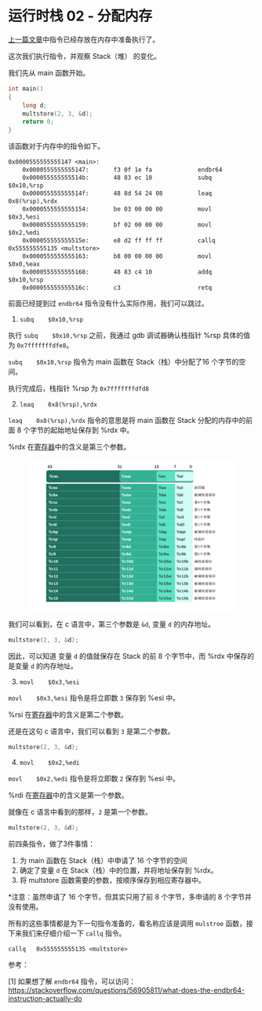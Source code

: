 # 运行时栈 02 - 分配内存

[上一篇文章](./运行时栈1准备.md)中指令已经存放在内存中准备执行了。

这次我们执行指令，并观察 Stack（堆） 的变化。

我们先从 main 函数开始。

```c
int main()
{
    long d;
    multstore(2, 3, &d);
    return 0;
}
```

该函数对于内存中的指令如下。

```arm
0x0000555555555147 <main>:
    0x0000555555555147:       f3 0f 1e fa             endbr64 
    0x000055555555514b:       48 83 ec 10             subq    $0x10,%rsp
    0x000055555555514f:       48 8d 54 24 08          leaq    0x8(%rsp),%rdx
    0x0000555555555154:       be 03 00 00 00          movl    $0x3,%esi
    0x0000555555555159:       bf 02 00 00 00          movl    $0x2,%edi
    0x000055555555515e:       e8 d2 ff ff ff          callq   0x555555555135 <multstore>
    0x0000555555555163:       b8 00 00 00 00          movl    $0x0,%eax
    0x0000555555555168:       48 83 c4 10             addq    $0x10,%rsp
    0x000055555555516c:       c3                      retq   
```

前面已经提到过 `endbr64` 指令没有什么实际作用，我们可以跳过。

1. `subq    $0x10,%rsp`

执行 `subq    $0x10,%rsp` 之前，我通过 gdb 调试器确认栈指针 %rsp 具体的值为 `0x7fffffffdfe8`。

`subq    $0x10,%rsp` 指令为 main 函数在 Stack（栈）中分配了16 个字节的空间。

执行完成后，栈指针 %rsp 为 `0x7fffffffdfd8`

2. `leaq    0x8(%rsp),%rdx`

`leaq    0x8(%rsp),%rdx` 指令的意思是将 main 函数在 Stack 分配的内存中的前面 8 个字节的起始地址保存到 %rdx 中。

%rdx 在[寄存器](./寄存器.md)中的含义是第三个参数。
<figure>
    <img src="./doc/illustrations/register/register02.png" width="700" alt="register" align="center">
</figure>

我们可以看到，在 c 语言中，第三个参数是 `&d`, 变量 `d` 的内存地址。

```c
multstore(2, 3, &d);
```

因此，可以知道 变量 `d` 的值就保存在 Stack 的前 8 个字节中，而 %rdx 中保存的是变量 `d` 的内存地址。

3. `movl    $0x3,%esi`

`movl    $0x3,%esi` 指令是将立即数 `3` 保存到 %esi 中。

%rsi 在[寄存器](./寄存器.md)中的含义是第二个参数。

还是在这句 c 语言中，我们可以看到 `3` 是第二个参数。

```c
multstore(2, 3, &d);
```

4. `movl    $0x2,%edi`

`movl    $0x2,%edi` 指令是将立即数 `2` 保存到 %esi 中。

%rdi 在[寄存器](./寄存器.md)中的含义是第一个参数。

就像在 c 语言中看到的那样，`2` 是第一个参数。

```c
multstore(2, 3, &d);
```

前四条指令，做了3件事情：
1. 为 main 函数在 Stack（栈）中申请了 16 个字节的空间
2. 确定了变量 `d` 在 Stack（栈）中的位置，并将地址保存到 %rdx。
3. 将 multstore 函数需要的参数，按顺序保存到相应寄存器中。

*注意：虽然申请了 16 个字节，但其实只用了前 8 个字节，多申请的 8 个字节并没有使用。

所有的这些事情都是为下一句指令准备的，看名称应该是调用 `mulstroe` 函数，接下来我们来仔细介绍一下 `callq` 指令。

```arm
callq   0x555555555135 <multstore>
```

参考：

[1] 如果想了解 `endbr64` 指令，可以访问：
https://stackoverflow.com/questions/56905811/what-does-the-endbr64-instruction-actually-do